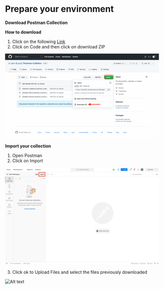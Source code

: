 # Prepare your environment 
**Download Postman Collection**

**How to download**

1. Click on the following [Link](https://https://github.com/tam-dLocal/Postman-Collection)
2. Click on Code and then click on download ZIP


![Alt text](https://github.com/tam-dLocal/Images-for-Readme/blob/main/readme1.png "Optional title")

**Import your collection**
1. Open Postman
2. Click on Import

![Alt text](https://github.com/tam-dLocal/Images-for-Readme/blob/main/readme2.png "Optional title")

3. Click ok to Upload Files and select the files previously downloaded 

![Alt text](https://github.com/tam-dLocal/Images-for-Readme/blob/main/readme3.png "Optional title")
